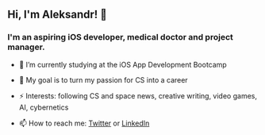## Hi, I'm Aleksandr! 👋

### I'm an aspiring iOS developer, medical doctor and project manager.

- 🌱  I’m currently studying at the iOS App Development Bootcamp
 
- 🔭  My goal is to turn my passion for CS into a career

- ⚡ Interests: following CS and space news, creative writing, video games, AI, cybernetics
 
- 📫  How to reach me: [Twitter](https://www.twitter.com/morozov_dev) or [LinkedIn](https://www.linkedin.com/in/aleksandr-mor/)




<!--
**aleksandr-mor/aleksandr-mor** is a ✨ _special_ ✨ repository because its `README.md` (this file) appears on your GitHub profile.

Here are some ideas to get you started:


- 🌱 I’m currently learning ...
- 👯 I’m looking to collaborate on ...
- 🤔 I’m looking for help with ...
- 💬 Ask me about ...

- 😄 Pronouns: ...
- ⚡ Fun fact: ...
-->
